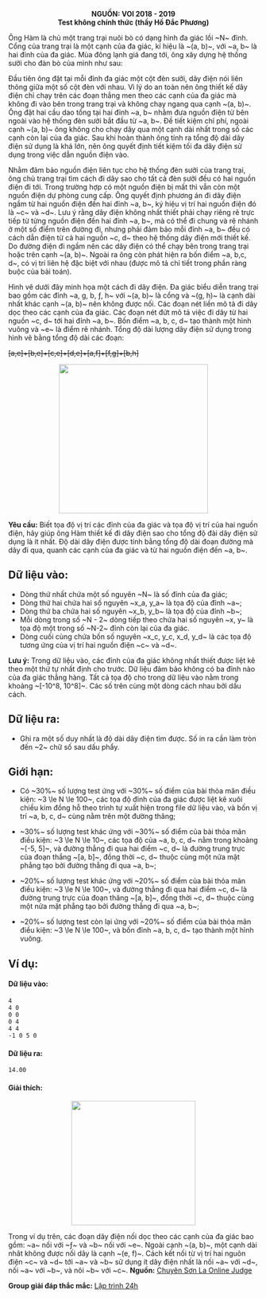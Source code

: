 **<center>NGUỒN: VOI 2018 - 2019</center>**
**<center>Test không chính thức (thầy Hồ Đắc Phương)</center>**

Ông Hàm là chủ một trang trại nuôi bò có dạng hình đa giác lồi ~N~ đỉnh. Cổng của trang trại là một cạnh của đa giác, kí hiệu là ~(a, b)~, với ~a, b~ là hai đỉnh của đa giác. Mùa đông lạnh giá đang tới, ông xây dựng hệ thống sưởi cho đàn bò của mình như sau:

Đầu tiên ông đặt tại mỗi đỉnh đa giác một cột đèn sưởi, dây điện nói liên thông giữa một số cột đèn với nhau. Vì lý do an toàn nên ông thiết kế dây điện chỉ chạy trên các đoạn thẳng men theo các cạnh của đa giác mà không đi vào bên trong trang trại và không chạy ngang qua cạnh ~(a, b)~. Ông đặt hai cầu dao tổng tại hai đỉnh ~a, b~ nhằm đưa nguồn điện từ bên ngoài vào hệ thống đèn sưởi bắt đầu từ ~a, b~. Đề tiết kiệm chỉ phí, ngoài cạnh ~(a, b)~ ông không cho chạy dây qua một cạnh dài nhất trong số các cạnh còn lại của đa giác. Sau khi hoàn thành ông tính ra tổng độ dài dây điện sử dụng là khá lớn, nên ông quyết định tiết kiệm tối đa dây điện sử dụng trong việc dẫn nguồn điện vào.

Nhằm đảm bảo nguồn điện liên tục cho hệ thống đèn sưởi của trang trại, ông chủ trang trại tìm cách đi dây sao cho tất cả đèn sưởi đều có hai nguồn điện đi tới. Trong trường hợp có một nguồn điện bị mất thì vẫn còn một nguồn điện dự phòng cung cấp. Ông quyết định phương án đi dây điện ngầm từ hai nguồn điện đến hai đỉnh ~a, b~, ký hiệu vị trí hai nguồn điện đó là ~c~ và ~d~. Lưu ý rằng dây điện không nhất thiết phải chạy riêng rẽ trực tiếp từ từng nguồn điện đến hai đỉnh ~a, b~, mà có thể đi chung và rẽ nhánh ở một số điểm trên đường đi, nhưng phải đảm bảo mỗi đỉnh ~a, b~ đều có cách dẫn điện từ cả hai nguồn ~c, d~ theo hệ thống dây điện mới thiết kế. Do đường điện đi ngầm nên các dây điện có thể chạy bên trong trang trại hoặc trên cạnh ~(a, b)~. Ngoài ra ông còn phát hiện ra bốn điểm ~a, b,c, d~, có vị trí liên hệ đặc biệt với nhau (được mô tả chỉ tiết trong phần ràng buộc của bài toán).

Hình vẽ dưới đây minh họa một cách đi dây điện. Đa giác biểu diễn trang trại bao gồm các đỉnh ~a, g, b, ƒ, h~ với ~(a, b)~ là cổng và ~(g, h)~ là cạnh dài nhất khác cạnh ~(a, b)~ nên không được nối. Các đoạn nét liền mô tả đi dây dọc theo các cạnh của đa giác. Các đoạn nét đứt mô tả việc đi dây từ hai nguồn ~c, d~ tới hai đỉnh ~a, b~. Bốn điểm ~a, b, c, d~ tạo thành một hình vuông và ~e~ là điểm rẽ nhánh. Tổng độ dài lượng dây điện sử dụng trong hình vẽ bằng tổng độ dài các đoạn:

~~[a,e]+[b,e]+[c,e]+[d,e]+[a,f]+[f,g]+[b,h]~~

<center><img src="/images/problems/1517/efill.png" width=300px></center>

**Yêu cầu:** Biết tọa độ vị trí các đỉnh của đa giác và tọa độ vị trí của hai nguồn điện, hãy giúp ông Hàm thiết kế đi dây điện sao cho tổng độ đài dây điện sử dụng là ít nhất. Độ dài dây điện được tính bằng tổng độ dài đoạn đường mà dây đi qua, quanh các cạnh của đa giác và từ hai nguồn điện đến ~a, b~.

## Dữ liệu vào:
- Dòng thứ nhất chứa một số nguyên ~N~ là số đỉnh của đa giác;
- Dòng thứ hai chứa hai số nguyên ~x_a, y_a~ là tọa độ của đỉnh ~a~;
- Dòng thứ ba chứa hai số nguyên ~x_b, y_b~ là tọa độ của đỉnh ~b~;
- Mỗi dòng trong số ~N - 2~ dòng tiếp theo chứa hai số nguyên ~x, y~ là tọa độ một trong số ~N-2~ đỉnh còn lại của đa giác.
- Dòng cuối cùng chứa bốn số nguyên ~x_c, y_c, x_d, y_d~ là các tọa độ tương ứng của vị trí hai nguồn điện ~c~ và ~d~.

**Lưu ý:** Trong dữ liệu vào, các đỉnh của đa giác không nhất thiết được liệt kê theo một thứ tự nhất định cho trước. Dữ liệu đảm bảo không có ba đỉnh nào của đa giác thẳng hàng. Tất cả tọa độ cho trong dữ liệu vào nằm trong khoảng ~[-10^8, 10^8]~. Các số trên cùng một dòng cách nhau bởi dấu cách.

## Dữ liệu ra:
- Ghi ra một số duy nhất là độ dài dây điện tìm được. Số in ra cần làm tròn đến ~2~ chữ số sau dấu phẩy.

## Giới hạn:
- Có ~30\%~ số lượng test ứng với ~30\%~ số điểm của bài thỏa mãn điều kiện: ~3 \le N \le 100~, các tọa độ đỉnh của đa giác được liệt kê xuôi chiều kim đồng hỗ theo trình tự xuất hiện trong file dữ liệu vào, và bốn vị trí ~a, b, c, d~ cùng nằm trên một đường thăng;

- ~30\%~ số lượng test khác ứng với ~30\%~ số điểm của bài thỏa mãn điều kiện: ~3 \le N \le 10~, các tọa độ của ~a, b, c, d~ nằm trong khoảng ~[-5, 5]~, và đường thẳng đi qua hai điểm ~c, d~ là đường trung trực của đoạn thắng ~[a, b]~, đồng thời ~c, d~ thuộc cùng một nửa mặt phẳng tạo bởi đường thẳng đi qua ~a, b~;
- ~20\%~ số lượng test khác ứng với ~20\%~ số điểm của bài thỏa mãn điều kiện: ~3 \le N \le 100~, và đường thẳng đi qua hai điểm ~c, d~ là đường trung trực của đoạn thăng ~[a, b]~, đồng thời ~c, d~ thuộc cùng một nửa mặt phẳng tạo bởi đường thẳng đi qua ~a, b~;
- ~20\%~ số lượng test còn lại ứng với ~20\%~ số điểm của bài thỏa mãn điều kiện: ~3 \le N \le 100~, và bốn đỉnh ~a, b, c, d~ tạo thành một hình vuông.

## Ví dụ:
#### Dữ liệu vào:
```
4
4 0
0 0
0 4
4 4
-1 0 5 0
```

#### Dữ liệu ra:
```
14.00
```

#### Giải thích:
<center><img src="/images/problems/1517/efill2.png" width=250px></center>

Trong ví dụ trên, các đoạn dây điện nối dọc theo các cạnh của đa giác bao gồm: ~a~ nối
với ~ƒ~ và ~b~ nối với ~e~. Ngoài cạnh ~(a, b)~, một cạnh dài nhât không được nối dây là cạnh ~(e, f)~. Cách
kết nối từ vị trí hai nguôn điện ~c~ và ~d~ tới ~a~ và ~b~ sử dụng ít dây điện nhất là nối ~a~ với ~d~, nối ~a~ với ~b~,
và nôi ~b~ với ~c~.
**Nguồn:** [Chuyên Sơn La Online Judge](http://csloj.ddns.net/)

**Group giải đáp thắc mắc:** [Lập trình 24h](https://www.facebook.com/groups/1386904321519984)